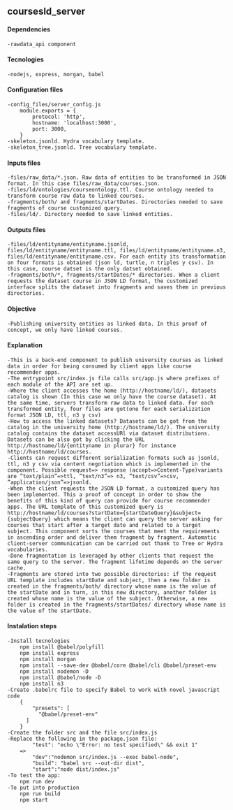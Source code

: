 ## coursesld_server
#### Dependencies
    -rawdata_api component
#### Tecnologies
    -nodejs, express, morgan, babel
#### Configuration files
	-config_files/server_config.js 
		module.exports = {
		    protocol: 'http',
		    hostname: 'localhost:3000',
		    port: 3000,
		}
	-skeleton.jsonld. Hydra vocabulary template.
	-skeleton_tree.jsonld. Tree vocabulary template.
#### Inputs files 
	-files/raw_data/*.json. Raw data of entities to be transformed in JSON format. In this case files/raw_data/courses.json.
	-files/ld/ontologies/courseontology.ttl. Course ontology needed to transform course raw data to linked courses.
	-fragments/both/ and fragments/startDates. Directories needed to save fragments of course customized query.
	-files/ld/. Directory needed to save linked entities.
#### Outputs files
	-files/ld/entityname/entityname.jsonld, files/ld/entityname/entityname.ttl, files/ld/entityname/entityname.n3, files/ld/entityname/entityname.csv. For each entity its transformation on four formats is obtained (json ld, turtle, n triples y csv). In this case, course datset is the only datset obtained.
	-fragments/both/*, fragments/startDates/* directories. When a client requests the dataset course in JSON LD format, the customized interface splits the dataset into fragments and saves them in previous directories.
#### Objective
    -Publishing university entities as linked data. In this proof of concept, we only have linked courses. 
#### Explanation
	-This is a back-end component to publish university courses as linked data in order for being consumed by client apps like course recommender apps.
	-The entrypoint src/index.js file calls src/app.js where prefixes of each module of the API are set up.
    -Where the client accesses the home (http://hostname/ld/), datasets catalog is shown (In this case we only have the course dataset). At the same time, servers transform raw data to linked data. For each transformed entity, four files are got(one for each serialization format JSON LD, ttl, n3 y csv) 
    -How to access the linked datasets? Datasets can be got from the catalog in the university home (http://hostname/ld/). The university catalog contains the dataset accessURl via dataset distributions. Datasets can be also got by clicking the URL http://hostname/ld/{entityname in plurar} for instance http://hostname/ld/courses.
	-Clients can request different serialization formats such as jsonld, ttl, n3 y csv via content negotiation which is implemented in the component. Possible request=> response (accept=>Content-Type)variants are ”text/plain”=>ttl, ”text/n3”=> n3, ”text/csv”=>csv, ”application/json”=>jsonld. 
	-When the client requests the JSON LD format, a customized query has been implemented. This a proof of concept in order to show the benefits of this kind of query can provide for course recommender apps. The URL template of this customized query is http://hostname/ld/courses?startDate={startDateQuery}&subject={subjectQuery} which means the client can query the server asking for courses that start after a target date and related to a target subject. This component sorts the courses that meet the requirements in ascending order and deliver them fragment by fragment. Automatic client-server communication can be carried out thank to Tree or Hydra vocabularies.  
    -Done fragmentation is leveraged by other clients that request the same query to the server. The fragment lifetime depends on the server cache.  
    -Fragments are stored into two possible directories: if the request URL template includes startDate and subject, then a new folder is created in the fragments/both/ directory whose name is the value of the startDate and in turn, in this new directory, another folder is created whose name is the value of the subject. Otherwise, a new folder is created in the fragments/startDates/ directory whose name is the value of the startDate.
#### Instalation steps
    -Install tecnologies
		npm install @babel/polyfill 
		npm install express
		npm install morgan 
		npm install --save-dev @babel/core @babel/cli @babel/preset-env  
		npm install nodemon -D 
		npm install @babel/node -D 
		npm install n3
	-Create .babelrc file to specify Babel to work with novel javascript code
		{
		    "presets": [
  		      "@babel/preset-env"
  		  ]
		} 
	-Create the folder src and the file src/index.js
	-Replace the following in the package.json file:
		    "test": "echo \"Error: no test specified\" && exit 1" 
        =>	
            "dev":"nodemon src/index.js --exec babel-node",  
			"build": "babel src --out-dir dist",  
			"start":"node dist/index.js"	
	-To test the app:
		npm run dev
	-To put into production
		npm run build 
		npm start 
